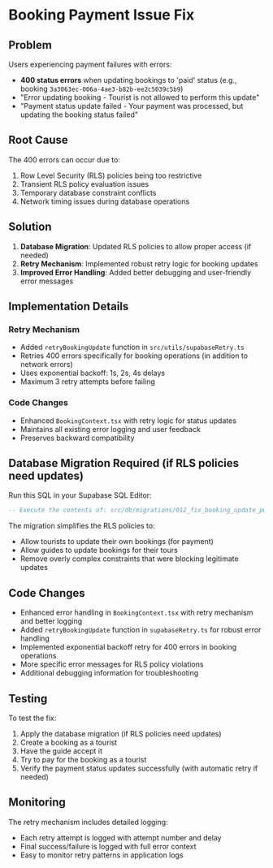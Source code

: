 # Booking Payment Issue Fix

## Problem
Users experiencing payment failures with errors:
- **400 status errors** when updating bookings to 'paid' status (e.g., booking `3a3063ec-006a-4ae3-b82b-ee2c5039c5b9`)
- "Error updating booking - Tourist is not allowed to perform this update"
- "Payment status update failed - Your payment was processed, but updating the booking status failed"

## Root Cause
The 400 errors can occur due to:
1. Row Level Security (RLS) policies being too restrictive
2. Transient RLS policy evaluation issues 
3. Temporary database constraint conflicts
4. Network timing issues during database operations

## Solution
1. **Database Migration**: Updated RLS policies to allow proper access (if needed)
2. **Retry Mechanism**: Implemented robust retry logic for booking updates
3. **Improved Error Handling**: Added better debugging and user-friendly error messages

## Implementation Details

### Retry Mechanism
- Added `retryBookingUpdate` function in `src/utils/supabaseRetry.ts`
- Retries 400 errors specifically for booking operations (in addition to network errors)
- Uses exponential backoff: 1s, 2s, 4s delays
- Maximum 3 retry attempts before failing

### Code Changes
- Enhanced `BookingContext.tsx` with retry logic for status updates
- Maintains all existing error logging and user feedback
- Preserves backward compatibility

## Database Migration Required (if RLS policies need updates)

Run this SQL in your Supabase SQL Editor:

```sql
-- Execute the contents of: src/db/migrations/012_fix_booking_update_policies.sql
```

The migration simplifies the RLS policies to:
- Allow tourists to update their own bookings (for payment)
- Allow guides to update bookings for their tours
- Remove overly complex constraints that were blocking legitimate updates

## Code Changes
- Enhanced error handling in `BookingContext.tsx` with retry mechanism and better logging
- Added `retryBookingUpdate` function in `supabaseRetry.ts` for robust error handling
- Implemented exponential backoff retry for 400 errors in booking operations
- More specific error messages for RLS policy violations
- Additional debugging information for troubleshooting

## Testing
To test the fix:
1. Apply the database migration (if RLS policies need updates)
2. Create a booking as a tourist
3. Have the guide accept it
4. Try to pay for the booking as a tourist
5. Verify the payment status updates successfully (with automatic retry if needed)

## Monitoring
The retry mechanism includes detailed logging:
- Each retry attempt is logged with attempt number and delay
- Final success/failure is logged with full error context
- Easy to monitor retry patterns in application logs